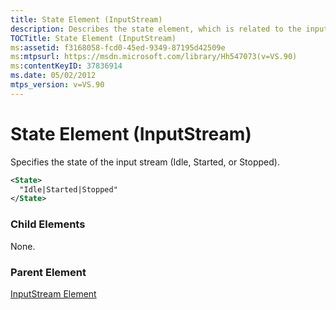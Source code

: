 ```yaml
---
title: State Element (InputStream)
description: Describes the state element, which is related to the input stream, and details its child elements and parent elements.
TOCTitle: State Element (InputStream)
ms:assetid: f3168058-fcd0-45ed-9349-87195d42509e
ms:mtpsurl: https://msdn.microsoft.com/library/Hh547073(v=VS.90)
ms:contentKeyID: 37836914
ms.date: 05/02/2012
mtps_version: v=VS.90
---
```


# State Element (InputStream)

Specifies the state of the input stream (Idle, Started, or Stopped).

```xml
<State>
  "Idle|Started|Stopped"
</State>
```

### Child Elements

None.

### Parent Element

[InputStream Element](inputstream-element.md)
